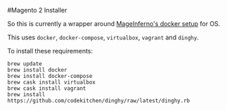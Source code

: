 #Magento 2 Installer

So this is currently a wrapper around [MageInferno's docker setup](https://mageinferno.com/blog/magento-2-development-docker-os-x) for OS.

This uses `docker`, `docker-compose`, `virtualbox`, `vagrant` and `dinghy`.

To install these requirements:

    brew update
    brew install docker
    brew install docker-compose
    brew cask install virtualbox
    brew cask install vagrant
    brew install https://github.com/codekitchen/dinghy/raw/latest/dinghy.rb


